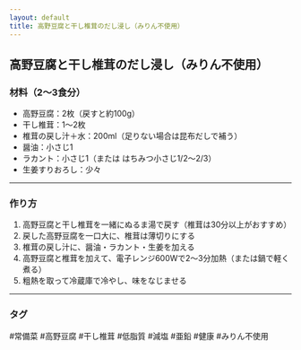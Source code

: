 ```yaml
---
layout: default
title: 高野豆腐と干し椎茸のだし浸し（みりん不使用）
---
```


## 高野豆腐と干し椎茸のだし浸し（みりん不使用）

### 材料（2〜3食分）  
- 高野豆腐：2枚（戻すと約100g）  
- 干し椎茸：1〜2枚  
- 椎茸の戻し汁＋水：200ml（足りない場合は昆布だしで補う）  
- 醤油：小さじ1  
- ラカント：小さじ1（または はちみつ小さじ1/2〜2/3）  
- 生姜すりおろし：少々  

---

### 作り方  
1. 高野豆腐と干し椎茸を一緒にぬるま湯で戻す（椎茸は30分以上がおすすめ）  
2. 戻した高野豆腐を一口大に、椎茸は薄切りにする  
3. 椎茸の戻し汁に、醤油・ラカント・生姜を加える  
4. 高野豆腐と椎茸を加えて、電子レンジ600Wで2〜3分加熱（または鍋で軽く煮る）  
5. 粗熱を取って冷蔵庫で冷やし、味をなじませる  

---

### タグ  
#常備菜 #高野豆腐 #干し椎茸 #低脂質 #減塩 #亜鉛 #健康 #みりん不使用

